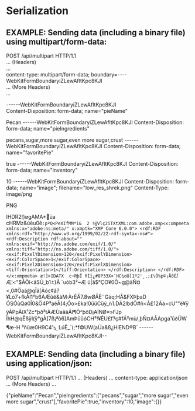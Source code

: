 # Serialization

## EXAMPLE: Sending data (including a binary file) using multipart/form-data:

POST /api/multipart HTTP/1.1<br>
... (Headers)<br>
...<br>
content-type: multipart/form-data; boundary=----WebKitFormBoundaryiZLewAfltKpc8KJI<br>
... (More Headers)<br>
...<br>

------WebKitFormBoundaryiZLewAfltKpc8KJI<br>
Content-Disposition: form-data; name="pieName"

Pecan
------WebKitFormBoundaryiZLewAfltKpc8KJI
Content-Disposition: form-data; name="pieIngredients"

pecans,sugar,more sugar,even more sugar,crust
------WebKitFormBoundaryiZLewAfltKpc8KJI
Content-Disposition: form-data; name="favoritePie"

true
------WebKitFormBoundaryiZLewAfltKpc8KJI
Content-Disposition: form-data; name="inventory"

10
------WebKitFormBoundaryiZLewAfltKpc8KJI
Content-Disposition: form-data; name="image"; filename="low_res_shrek.png"
Content-Type: image/png

PNG


IHDR2!}øgAMA±üa cHRMz&úèu0ê`:pºQ<PeXIfMM*i&  2 !@Vlç2iTXtXML:com.adobe.xmp<x:xmpmeta xmlns:x="adobe:ns:meta/" x:xmptk="XMP Core 6.0.0">
   <rdf:RDF xmlns:rdf="http://www.w3.org/1999/02/22-rdf-syntax-ns#">
      <rdf:Description rdf:about=""
            xmlns:exif="http://ns.adobe.com/exif/1.0/"
            xmlns:tiff="http://ns.adobe.com/tiff/1.0/">
         <exif:PixelYDimension>120</exif:PixelYDimension>
         <exif:ColorSpace>1</exif:ColorSpace>
         <exif:PixelXDimension>120</exif:PixelXDimension>
         <tiff:Orientation>1</tiff:Orientation>
      </rdf:Description>
   </rdf:RDF>
</x:xmpmeta>
æ!]>IDATX	c¬RþÏ ñÌï¿#8P33X¤¯HC¼oÚ]1ª2'¸,;£\Ó%p©¡ÅõÈ`/Æ¦<"$ÅÕî<âSÚ_b1±}Ã	´uòb3²~Æ	ü|â$°ÇO¥0Ô~g@äÑ¤<,0#Öaá@qÎá[Àóc¢â?¥Lò7+fkÅl1°b6ÀÆûê&àM·ÀrÈÄ7.8wØÄÈ¨Gàq:HÃ&FXÞþaD	ÓSÓùQø0Î0&Ö4P³aëÃ(4;Óo>£ka!0üüCüý_n1.DÁ2lbdÔ#ñ<À£12Àa=cU""ë¥ÿÿÃPpÃìX¹Zc*þð³tÀÆÙaãäÃl¶Ô^þôD¡AÌNØ×»FJp
ÎhH@qËßÿl(ÿ°gÀ]7ß¡ªò6]AmÞüûóCH³!¥ÉU£f?ç#fÁ²mù/¸þÑ¤AÂApga¹ûðÜW ¶æ-H
³ñùæ0H9C4'`¼_`LúË_´(;*f©UW(aÚa&ß¿HIEND®B`
------WebKitFormBoundaryiZLewAfltKpc8KJI--


## EXAMPLE: Sending data (including a binary file) using application/json:

POST /api/multipart HTTP/1.1
... (Headers)
...
content-type: application/json
... (More Headers)
...

{"pieName":"Pecan","pieIngredients":["pecans","sugar","more sugar","even more sugar","crust"],"favoritePie":true,"inventory":10,"image":{}}


